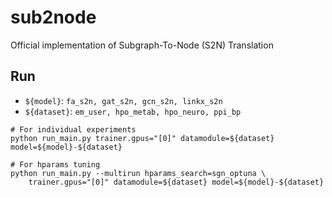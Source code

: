 # sub2node
Official implementation of Subgraph-To-Node (S2N) Translation

## Run

- `${model}`: `fa_s2n, gat_s2n, gcn_s2n, linkx_s2n`
- `${dataset}`: `em_user, hpo_metab, hpo_neuro, ppi_bp`

```shell
# For individual experiments
python run_main.py trainer.gpus="[0]" datamodule=${dataset} model=${model}-${dataset}

# For hparams tuning
python run_main.py --multirun hparams_search=sgn_optuna \
    trainer.gpus="[0]" datamodule=${dataset} model=${model}-${dataset}
```
